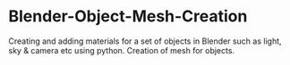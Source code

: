 # Blender-Object-Mesh-Creation
Creating and adding materials for a set of objects in Blender such as light, sky &amp; camera etc using python. Creation of mesh for objects.
